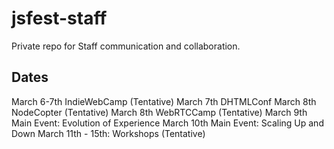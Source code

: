 jsfest-staff
============

Private repo for Staff communication and collaboration.


## Dates

March 6-7th IndieWebCamp (Tentative)
March 7th DHTMLConf
March 8th NodeCopter (Tentative)
March 8th WebRTCCamp (Tentative)
March 9th Main Event: Evolution of Experience
March 10th Main Event: Scaling Up and Down
March 11th - 15th: Workshops (Tentative)
